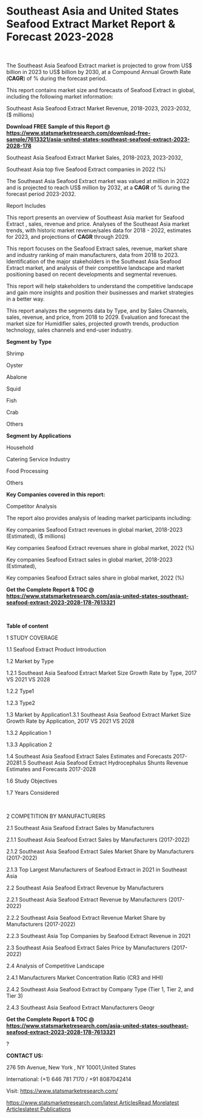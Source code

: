 <h1>Southeast Asia and United States Seafood Extract Market Report & Forecast 2023-2028</h1><br/><p>The Southeast Asia Seafood Extract market is projected to grow from US$ billion in 2023 to US$ billion by 2030, at a Compound Annual Growth Rate (<strong>CAGR</strong>) of % during the forecast period.</p>
 
 
 
 <p>This report contains market size and forecasts of Seafood Extract in global, including the following market information:</p>
 
 
 
 <p>Southeast Asia Seafood Extract Market Revenue, 2018-2023, 2023-2032, ($ millions)</p>
 
 
 
 <p><strong>Download FREE Sample of this Report @ <a href="https://www.statsmarketresearch.com/download-free-sample/7613321/asia-united-states-southeast-seafood-extract-2023-2028-178">https://www.statsmarketresearch.com/download-free-sample/7613321/asia-united-states-southeast-seafood-extract-2023-2028-178</a></strong></p>
 
 
 
 <p>Southeast Asia Seafood Extract Market Sales, 2018-2023, 2023-2032,</p>
 
 
 
 <p>Southeast Asia top five Seafood Extract companies in 2022 (%)</p>
 
 
 
 <p>The Southeast Asia Seafood Extract market was valued at million in 2022 and is projected to reach US$ million by 2032, at a <strong>CAGR</strong> of % during the forecast period 2023-2032.</p>
 
 
 
 <p>Report Includes</p>
 
 
 
 <p>This report presents an overview of Southeast Asia market for Seafood Extract , sales, revenue and price. Analyses of the Southeast Asia market trends, with historic market revenue/sales data for 2018 - 2022, estimates for 2023, and projections of <strong>CAGR</strong> through 2029.</p>
 
 
 
 <p>This report focuses on the Seafood Extract sales, revenue, market share and industry ranking of main manufacturers, data from 2018 to 2023. Identification of the major stakeholders in the Southeast Asia Seafood Extract market, and analysis of their competitive landscape and market positioning based on recent developments and segmental revenues.</p>
 
 
 
 <p>This report will help stakeholders to understand the competitive landscape and gain more insights and position their businesses and market strategies in a better way.</p>
 
 
 
 <p>This report analyzes the segments data by Type, and by Sales Channels, sales, revenue, and price, from 2018 to 2029. Evaluation and forecast the market size for Humidifier sales, projected growth trends, production technology, sales channels and end-user industry.</p>
 
 
 
 <p><strong>Segment by Type</strong></p>
 
 
 
 <p>Shrimp</p>
 
 
 
 <p>Oyster</p>
 
 
 
 <p>Abalone</p>
 
 
 
 <p>Squid</p>
 
 
 
 <p>Fish</p>
 
 
 
 <p>Crab</p>
 
 
 
 <p>Others</p>
 
 
 
 <p><strong>Segment <strong><strong>by Applications</strong></strong></strong></p>
 
 
 
 <p>Household</p>
 
 
 
 <p>Catering Service Industry</p>
 
 
 
 <p>Food Processing</p>
 
 
 
 <p>Others</p>
 
 
 
 <p><strong>Key Companies covered in this report:</strong></p>
 
 
 
 <p>Competitor Analysis</p>
 
 
 
 <p>The report also provides analysis of leading market participants including:</p>
 
 
 
 <p>Key companies Seafood Extract revenues in global market, 2018-2023 (Estimated), ($ millions)</p>
 
 
 
 <p>Key companies Seafood Extract revenues share in global market, 2022 (%)</p>
 
 
 
 <p>Key companies Seafood Extract sales in global market, 2018-2023 (Estimated),</p>
 
 
 
 <p>Key companies Seafood Extract sales share in global market, 2022 (%)</p>
 
 
 
 <div><b>Get the Complete Report & TOC @ <a href="https://www.statsmarketresearch.com/asia-united-states-southeast-seafood-extract-2023-2028-178-7613321">https://www.statsmarketresearch.com/asia-united-states-southeast-seafood-extract-2023-2028-178-7613321</a></b></div>
 
 
 
 <p><br />
 
 <b>Table of content</b></p>
 
 
 
 <p>1 STUDY COVERAGE<br />
 
 1.1 Seafood Extract Product Introduction<br />
 
 1.2 Market by Type<br />
 
 1.2.1 Southeast Asia Seafood Extract Market Size Growth Rate by Type, 2017 VS 2021 VS 2028<br />
 
 1.2.2 Type1<br />
 
 1.2.3 Type2<br />
 
 1.3 Market by Application1.3.1 Southeast Asia Seafood Extract Market Size Growth Rate by Application, 2017 VS 2021 VS 2028<br />
 
 1.3.2 Application 1<br />
 
 1.3.3 Application 2<br />
 
 1.4 Southeast Asia Seafood Extract Sales Estimates and Forecasts 2017-20281.5 Southeast Asia Seafood Extract Hydrocephalus Shunts Revenue Estimates and Forecasts 2017-2028<br />
 
 1.6 Study Objectives<br />
 
 1.7 Years Considered<br />
 
 <br />
 
 2 COMPETITION BY MANUFACTURERS<br />
 
 2.1 Southeast Asia Seafood Extract Sales by Manufacturers<br />
 
 2.1.1 Southeast Asia Seafood Extract Sales by Manufacturers (2017-2022)<br />
 
 2.1.2 Southeast Asia Seafood Extract Sales Market Share by Manufacturers (2017-2022)<br />
 
 2.1.3 Top Largest Manufacturers of Seafood Extract in 2021 in Southeast Asia<br />
 
 2.2 Southeast Asia Seafood Extract Revenue by Manufacturers<br />
 
 2.2.1 Southeast Asia Seafood Extract Revenue by Manufacturers (2017-2022)<br />
 
 2.2.2 Southeast Asia Seafood Extract Revenue Market Share by Manufacturers (2017-2022)<br />
 
 2.2.3 Southeast Asia Top Companies by Seafood Extract Revenue in 2021<br />
 
 2.3 Southeast Asia Seafood Extract Sales Price by Manufacturers (2017-2022)<br />
 
 2.4 Analysis of Competitive Landscape<br />
 
 2.4.1 Manufacturers Market Concentration Ratio (CR3 and HHI)<br />
 
 2.4.2 Southeast Asia Seafood Extract by Company Type (Tier 1, Tier 2, and Tier 3)<br />
 
 2.4.3 Southeast Asia Seafood Extract Manufacturers Geogr</p>
 
 
 
 <div><b>Get the Complete Report & TOC @ <a href="https://www.statsmarketresearch.com/asia-united-states-southeast-seafood-extract-2023-2028-178-7613321">https://www.statsmarketresearch.com/asia-united-states-southeast-seafood-extract-2023-2028-178-7613321</a></b></div>
 
 
 
 <p>? </p>
 
 
 
 <p><b>CONTACT US:</b><br />
 
 276 5th Avenue, New York , NY 10001,United States<br />
 
 International: (+1) 646 781 7170 / +91 8087042414<br />
 
 Visit: <a href="https://www.statsmarketresearch.com/">https://www.statsmarketresearch.com/</a><br />
 
 <a href="https://gyeongbokgung.com">https://www.statsmarketresearch.com/</a><a href="https://hallyeomaritime.com">latest Articles</a><a href="https://jingwansa.com">Read More</a><a href="https://nguoiviet.jp/">latest Articles</a><a href="https://www.intelmarketresearch.com/">latest Publications</a></p>